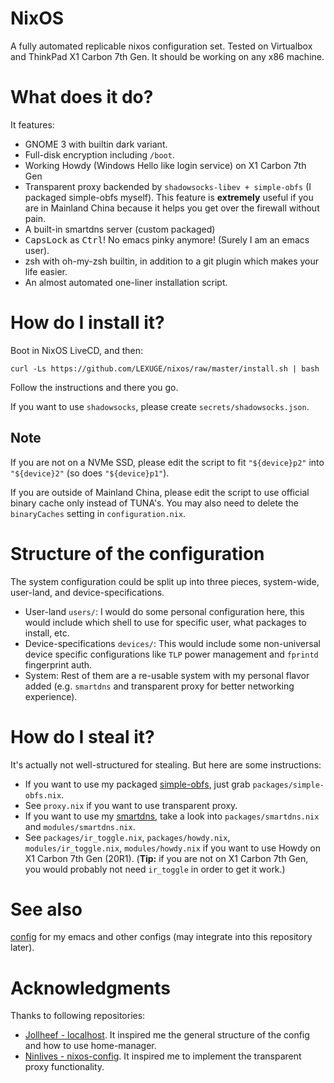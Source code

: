 # NixOS
A fully automated replicable nixos configuration set. Tested on Virtualbox and ThinkPad X1 Carbon 7th Gen. It should be working on any x86 machine.

# What does it do?
It features:
- GNOME 3 with builtin dark variant.
- Full-disk encryption including `/boot`.
- Working Howdy (Windows Hello like login service) on X1 Carbon 7th Gen
- Transparent proxy backended by `shadowsocks-libev + simple-obfs` (I
  packaged simple-obfs myself). This feature is **extremely** useful if you are
  in Mainland China because it helps you get over the firewall without pain.
- A built-in smartdns server (custom packaged)
- <kbd>CapsLock</kbd> as <kbd>Ctrl</kbd>! No emacs pinky anymore! (Surely I am
  an emacs user).
- zsh with oh-my-zsh builtin, in addition to a git plugin which makes your life
  easier.
- An almost automated one-liner installation script.

# How do I install it?
Boot in NixOS LiveCD, and then:

``
curl -Ls https://github.com/LEXUGE/nixos/raw/master/install.sh | bash
``

Follow the instructions and there you go.

If you want to use `shadowsocks`, please create `secrets/shadowsocks.json`.

## Note
If you are not on a NVMe SSD, please edit the script to fit `"${device}p2"` into `"${device}2"` (so does `"${device}p1"`).

If you are outside of Mainland China, please edit the script to use official binary cache only instead of TUNA's. You may also need to delete the `binaryCaches` setting in `configuration.nix`.

# Structure of the configuration
The system configuration could be split up into three pieces, system-wide, user-land, and device-specifications.
- User-land `users/`: I would do some personal configuration here, this would include which shell to use for specific user, what packages to install, etc.
- Device-specifications `devices/`: This would include some non-universal device specific configurations like `TLP` power management and `fprintd` fingerprint auth.
- System: Rest of them are a re-usable system with my personal flavor added (e.g. `smartdns` and transparent proxy for better networking experience).

# How do I steal it?
It's actually not well-structured for stealing. But here are some
instructions:
- If you want to use my packaged
  [simple-obfs](https://github.com/shadowsocks/simple-obfs), just grab
  `packages/simple-obfs.nix`.
- See `proxy.nix` if you want to use transparent proxy.
- If you want to use my [smartdns](https://github.com/pymumu/smartdns), take a look into `packages/smartdns.nix` and `modules/smartdns.nix`.
- See `packages/ir_toggle.nix`, `packages/howdy.nix`, `modules/ir_toggle.nix`, `modules/howdy.nix` if you want to use Howdy on X1 Carbon 7th Gen (20R1). (**Tip:** if you are not on X1 Carbon 7th Gen, you would probably not need `ir_toggle` in order to get it work.)

# See also
[config](https://github.com/LEXUGE/config) for my emacs and other configs (may
integrate into this repository later).

# Acknowledgments
Thanks to following repositories:
- [Jollheef - localhost](https://github.com/jollheef/localhost). It inspired me
the general structure of the config and how to use home-manager.
- [Ninlives - nixos-config](https://github.com/Ninlives/nixos-config). It
  inspired me to implement the transparent proxy functionality.
